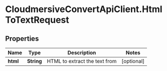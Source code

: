 # CloudmersiveConvertApiClient.HtmlToTextRequest

## Properties
Name | Type | Description | Notes
------------ | ------------- | ------------- | -------------
**html** | **String** | HTML to extract the text from | [optional] 


